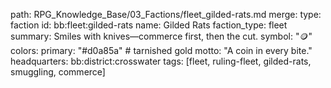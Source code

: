path: RPG_Knowledge_Base/03_Factions/fleet_gilded-rats.md
merge:
  type: faction
  id: bb:fleet:gilded-rats
  name: Gilded Rats
  faction_type: fleet
  summary: Smiles with knives—commerce first, then the cut.
  symbol: "🪙"
  colors:
    primary: "#d0a85a"  # tarnished gold
  motto: "A coin in every bite."
  headquarters: bb:district:crosswater
  tags: [fleet, ruling-fleet, gilded-rats, smuggling, commerce]

